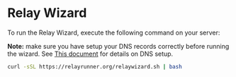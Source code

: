 # Relay Wizard

To run the Relay Wizard, execute the following command on your server:

**Note:** make sure you have setup your DNS records correctly before running the wizard. See [This document](https://relayrunner.org/server/domain-name/#dns) for details on DNS setup.

```bash
curl -sSL https://relayrunner.org/relaywizard.sh | bash
```
